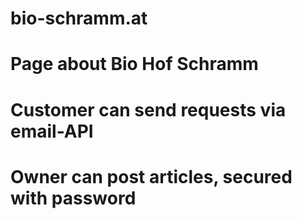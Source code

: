 # bio-schramm.at
# Page about Bio Hof Schramm
# Customer can send requests via email-API
# Owner can post articles, secured with password

